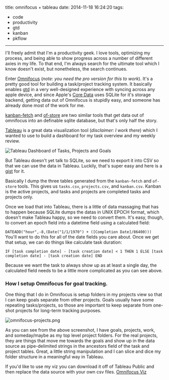 title: omnifocus + tableau
date: 2014-11-18 16:24:20
tags:
  - code
  - productivity
  - gtd
  - kanban
  - pkflow
---
I'll freely admit that I'm a productivity geek.  I love tools, optimizing my process, and being able to show progress across a number of different axies in my life. To that end, I'm always search for the ultimate tool which I know doesn't exist, but nonetheless, the search continues.

Enter [Omnifocus](https://www.omnigroup.com/omnifocus) (*note: you need the pro version for this to work*).  It's a pretty good tool for building a task/project tracking system. It basically enables [gtd](http://www.amazon.com/gp/product/B000WH7PKY/ref=as_li_tl?ie=UTF8&camp=1789&creative=390957&creativeASIN=B000WH7PKY&linkCode=as2&tag=loggerblogger-20&linkId=NFMFF2ZRSQOBNZBV) in a very well-designed experience with syncing across any apple device, and since Apple's [Core Data](https://developer.apple.com/library/mac/documentation/Cocoa/Conceptual/CoreData/cdProgrammingGuide.html) uses SQLite for it's storage backend, getting data out of Omnifocus is stupidly easy, and someone has already done most of the work for me.

[kanban-fetch](http://1klb.com/projects/kanban-fetch/) and [of-store](http://1klb.com/projects/of-store/) are two similar tools that get data out of omnifocus into an definable sqlite database, but that's only half the story.

[Tableau](http://tableausoftware.com) is a great data visualization tool (*disclaimer: I work there*) which I wanted to use to build a dashboard for my task overview and my weekly review.

![Tableau Dashboard of Tasks, Projects and Goals](dashboard.png)

But Tableau doesn't yet talk to SQLite, so we need to export it into CSV so that we can use the data in Tableau.  Luckily, that's super easy and here is a [gist](https://gist.github.com/RussTheAerialist/70c453a530eb08b4cdfe) for it.

Basically I dump the three tables generated from the `kanban-fetch` and `of-store` tools.  This gives us `tasks.csv`, `projects.csv`, and `kanban.csv`. Kanban is the active projects, and tasks and projects are completed tasks and projects only.

Once we load that into Tableau, there is a little of data massaging that has to happen because SQLite dumps the datas in UNIX EPOCH format, which doesn't make Tableau happy, so we need to convert them.  It's easy, though, to convert an epoch field into a datetime field using a calculated field:

`DATEADD("hour",-8,(Date("1/1/1970") + ([Completion Date]/86400)))`
You'll want to do this for all of the date fields you care about. Once we get that setup, we can do things like calculate task duration:

`
IF [task completion date] - [task creation date] < 1
THEN 1
ELSE [task completion date] - [task creation date]
END
`

Because we want the task to always show up as at least a single day, the calculated field needs to be a little more complicated as you can see above.

### How I setup Omnifocus for goal tracking.

One thing that I do in Omnifocus is setup folders in my projects view so that I can keep goals separate from other projects.  Goals usually have some repeating tasks/projects, so those are important to keep separate from one-shot projects for long-term tracking purposes.

![omnifocus-projects.png](omnifocus-projects.png)

As you can see from the above screenshot, I have goals, projects, work, and someday/maybe as my top level project folders.  For the real projects, they are things that move me towards the goals and show up in the data source as pipe-delimited strings in the ancestors field of the task and project tables.  Great, a little string manipulation and I can slice and dice my folder structure in a meaningful way in Tableau.

If you'd like to use my viz you can download it off of Tableau Public and then replace the data source with your own csv files.  [Omnifocus Viz](https://public.tableausoftware.com/views/Omnifocus/Overview?:embed=y&:display_count=no)